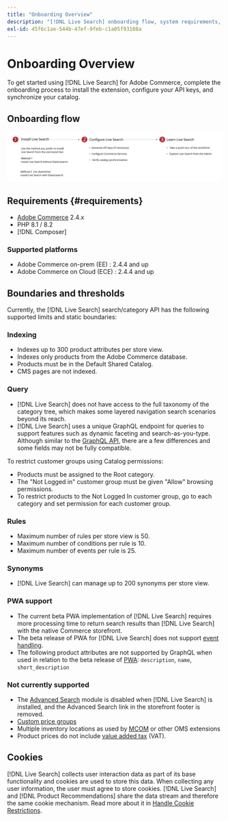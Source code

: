 ```yaml
---
title: "Onboarding Overview"
description: "[!DNL Live Search] onboarding flow, system requirements, boundaries, and limitations"
exl-id: 45f6c1ae-544b-47ef-9feb-c1a05f93108a
---
```

# Onboarding Overview

To get started using [!DNL Live Search] for Adobe Commerce, complete the onboarding process to install the extension, configure your API keys, and synchronize your catalog.

## Onboarding flow

![[!DNL Live Search] onboarding diagram](assets/onboarding-flow.svg)

## Requirements {#requirements}

* [Adobe Commerce](https://business.adobe.com/products/magento/magento-commerce.html) 2.4.x
* PHP 8.1 / 8.2
* [!DNL Composer]

### Supported platforms

* Adobe Commerce on-prem (EE) : 2.4.4 and up
* Adobe Commerce on Cloud (ECE) : 2.4.4 and up

## Boundaries and thresholds

Currently, the [!DNL Live Search] search/category API has the following supported limits and static boundaries:

### Indexing

* Indexes up to 300 product attributes per store view.
* Indexes only products from the Adobe Commerce database.
* Products must be in the Default Shared Catalog.
* CMS pages are not indexed.

### Query

* [!DNL Live Search] does not have access to the full taxonomy of the category tree, which makes some layered navigation search scenarios beyond its reach.
* [!DNL Live Search] uses a unique GraphQL endpoint for queries to support features such as dynamic faceting and search-as-you-type. Although similar to the [GraphQL API](https://developer.adobe.com/commerce/webapi/graphql/), there are a few differences and some fields may not be fully compatible.

To restrict customer groups using Catalog permissions:

* Products must be assigned to the Root category.
* The "Not Logged in" customer group must be given "Allow" browsing permissions.
* To restrict products to the Not Logged In customer group, go to each category and set permission for each customer group.

### Rules

* Maximum number of rules per store view is 50.
* Maximum number of conditions per rule is 10.
* Maximum number of events per rule is 25.

### Synonyms

* [!DNL Live Search] can manage up to 200 synonyms per store view.

### PWA support

* The current beta PWA implementation of [!DNL Live Search] requires more processing time to return search results than [!DNL Live Search] with the native Commerce storefront.
* The beta release of PWA for [!DNL Live Search] does not support [event handling](https://developer.adobe.com/commerce/services/shared-services/storefront-events/sdk/).
* The following product attributes are not supported by GraphQL when used in relation to the beta release of [PWA](https://developer.adobe.com/commerce/pwa-studio/): `description`, `name`, `short_description`

### Not currently supported

* The [Advanced Search](https://experienceleague.adobe.com/docs/commerce-admin/catalog/catalog/search/search.html#advanced-search) module is disabled when [!DNL Live Search] is installed, and the Advanced Search link in the storefront footer is removed.
* [Custom price groups](https://experienceleague.adobe.com/docs/commerce-admin/catalog/products/pricing/product-price-group.html)
* Multiple inventory locations as used by [MCOM](https://experienceleague.adobe.com/docs/commerce-admin/systems/integrations/mcom.html) or other OMS extensions
* Product prices do not include [value added tax](https://experienceleague.adobe.com/docs/commerce-admin/stores-sales/site-store/taxes/vat.html) (VAT).

## Cookies

[!DNL Live Search] collects user interaction data as part of its base functionality and cookies are used to store this data. When collecting any user information, the user must agree to store cookies. [!DNL Live Search] and [!DNL Product Recommendations] share the data stream and therefore the same cookie mechanism. Read more about it in [Handle Cookie Restrictions](https://experienceleague.adobe.com/docs/commerce-merchant-services/product-recommendations/developer/setting-cookie.html).
